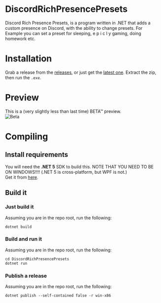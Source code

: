 # DiscordRichPresencePresets
Discord Rich Presence Presets, is a program written in .NET that adds a custom presence on Discord, with the ability to change presets.
For Example you can set a preset for sleeping, e p i c l y  gaming, doing homework etc.
# Installation
Grab a release from the [releases](https://github.com/cainy-a/DiscordRichPresencePresets/releases), or just get the [latest one](https://github.com/cainy-a/DiscordRichPresencePresets/releases/latest).
Extract the zip, then run the `.exe`.
# Preview
This is a (very slightly less than last time) BETA™ preview.  
![Beta](https://drawing-some.femboy.art/a0762Ca.gif)
# Compiling
## Install requirements
You will need the **.NET 5** SDK to build this. NOTE THAT YOU NEED TO BE ON WINDOWS!!!! (.NET 5 is cross-platform, but WPF is not.)  
Get it from [here](https://dotnet.microsoft.com/download).
## Build it
### Just build it
Assuming you are in the repo root, run the following:
```
dotnet build
```
### Build and run it
Assuming you are in the repo root, run the following:
```
cd DiscordRichPresencePresets
dotnet run
```
### Publish a release
Assuming you are in the repo root, run the following:
```
dotnet publish --self-contained false -r win-x86
```
